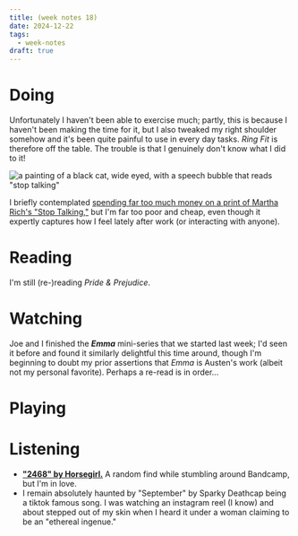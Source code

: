 ```yaml
---
title: (week notes 18)
date: 2024-12-22
tags:
  - week-notes
draft: true
---
```

# Doing
Unfortunately I haven't been able to exercise much; partly, this is because I haven't been making the time for it, but I also tweaked my right shoulder somehow and it's been quite painful to use in every day tasks. _Ring Fit_ is therefore off the table. The trouble is that I genuinely don't know what I did to it!

![a painting of a black cat, wide eyed, with a speech bubble that reads "stop talking"](https://cassieland.b-cdn.net/images/2024/12/stoptalking.png)

I briefly contemplated [spending far too much money on a print of Martha Rich's "Stop Talking,"](https://20x200.com/products/stop-talking?variant=10674962884) but I'm far too poor and cheap, even though it expertly captures how I feel lately after work (or  interacting with anyone).

# Reading
I'm still (re-)reading _Pride & Prejudice_.

# Watching
Joe and I finished the **_Emma_** mini-series that we started last week; I'd seen it before and found it similarly delightful this time around, though I'm beginning to doubt my prior assertions that _Emma_ is Austen's work (albeit not my personal favorite). Perhaps a re-read is in order...

# Playing

# Listening
* **["2468" by Horsegirl.](https://thisishorsegirl.bandcamp.com/track/2468)** A random find while stumbling around Bandcamp, but I'm in love.
* I remain absolutely haunted by "September" by Sparky Deathcap being a tiktok famous song. I was watching an instagram reel (I know) and about stepped out of my skin when I heard it under a woman claiming to be an "ethereal ingenue."